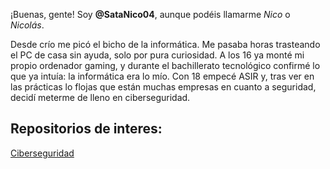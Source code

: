 ¡Buenas, gente! Soy **@SataNico04**, aunque podéis llamarme _Nico_ o _Nicolás_.

Desde crío me picó el bicho de la informática. Me pasaba horas trasteando el PC de casa sin ayuda, solo por pura curiosidad. A los 16 ya monté mi propio ordenador gaming, y durante el bachillerato tecnológico confirmé lo que ya intuía: la informática era lo mío.
Con 18 empecé ASIR y, tras ver en las prácticas lo flojas que están muchas empresas en cuanto a seguridad, decidí meterme de lleno en ciberseguridad.

## Repositorios de interes:

[Ciberseguridad](https://github.com/SataNico04/Ciberseguridad)
